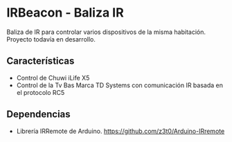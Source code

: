 ﻿# IRBeacon - Baliza IR

Baliza de IR para controlar varios dispositivos de la misma habitación.
Proyecto todavía en desarrollo.

## Características
- Control de Chuwi iLife X5
- Control de la Tv Bas Marca TD Systems con comunicación IR basada en el protocolo RC5

## Dependencias
- Librería IRRemote de Arduino. https://github.com/z3t0/Arduino-IRremote
